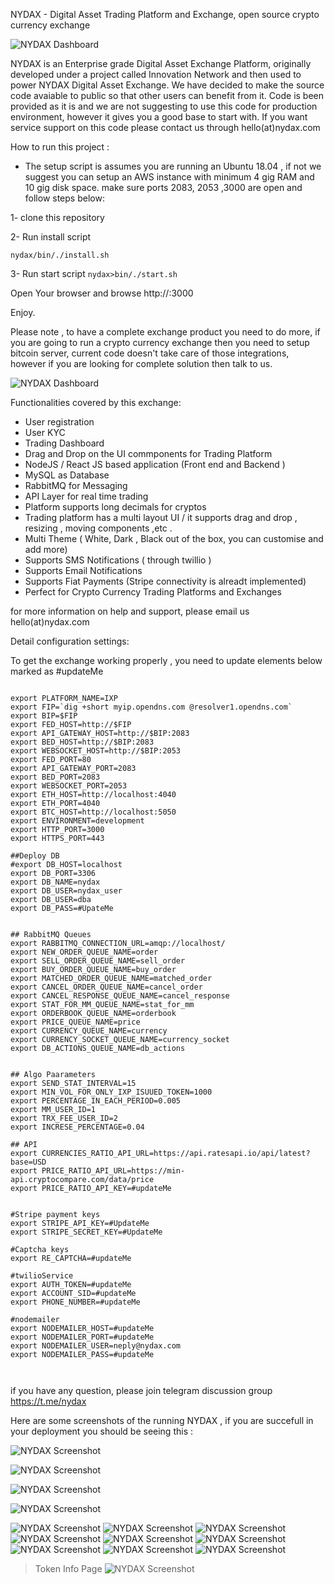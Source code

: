 
NYDAX  - Digital Asset Trading Platform and Exchange, open source crypto currency exchange


![NYDAX Dashboard](/images/NYDAX5.png)

NYDAX is an Enterprise grade Digital Asset Exchange Platform, originally developed under a project called Innovation Network and then used to power NYDAX Digital Asset Exchange. We have decided to make the source code avaiable to public so that other users can benefit from it. Code is been provided as it is and we are not suggesting to use this code for production environment, however it gives you a good base to start with. If you want service support on this code please contact us through hello(at)nydax.com

How to run this project :

- The setup script is assumes you are running an Ubuntu 18.04 , if not we suggest you can setup an AWS instance with minimum 4 gig RAM and 10 gig disk space. make sure ports 2083, 2053 ,3000 are open and follow steps below:

1- clone this repository

2- Run install script

`nydax/bin/./install.sh`

3- Run start script `nydax>bin/./start.sh`

Open Your browser and browse http://<Your IP>:3000

Enjoy.

Please note , to have a complete exchange product you need to do more, if you are going to run a crypto currency exchange then you need to setup bitcoin server, current code doesn't take care of those integrations, however if you are looking for complete solution then talk to us.


![NYDAX Dashboard](/images/NYDAX13.png)

Functionalities covered by this exchange:

- User registration
- User KYC
- Trading Dashboard
- Drag and Drop on the UI commponents for Trading Platform
- NodeJS / React JS based application (Front end and Backend )
- MySQL as Database
- RabbitMQ for Messaging 
- API Layer for real time trading 
- Platform supports long decimals for cryptos
- Trading platform has a multi layout UI / it supports drag and drop , resizing , moving components ,etc .
- Multi Theme ( White,  Dark , Black out of the box, you can customise and add more) 
- Supports SMS Notifications ( through twillio ) 
- Supports Email Notifications 
- Supports Fiat Payments (Stripe connectivity is alreadt implemented)
- Perfect for Crypto Currency Trading Platforms and Exchanges 

for more information on help and support, please email us hello(at)nydax.com



Detail configuration settings:

To get the exchange working properly , you need to update elements below marked as #updateMe

```

export PLATFORM_NAME=IXP
export FIP=`dig +short myip.opendns.com @resolver1.opendns.com`
export BIP=$FIP
export FED_HOST=http://$FIP
export API_GATEWAY_HOST=http://$BIP:2083
export BED_HOST=http://$BIP:2083
export WEBSOCKET_HOST=http://$BIP:2053
export FED_PORT=80
export API_GATEWAY_PORT=2083
export BED_PORT=2083
export WEBSOCKET_PORT=2053
export ETH_HOST=http://localhost:4040
export ETH_PORT=4040
export BTC_HOST=http://localhost:5050
export ENVIRONMENT=development
export HTTP_PORT=3000
export HTTPS_PORT=443

##Deploy DB
#export DB_HOST=localhost
export DB_PORT=3306
export DB_NAME=nydax
export DB_USER=nydax_user
export DB_USER=dba
export DB_PASS=#UpateMe


## RabbitMQ Queues
export RABBITMQ_CONNECTION_URL=amqp://localhost/
export NEW_ORDER_QUEUE_NAME=order
export SELL_ORDER_QUEUE_NAME=sell_order
export BUY_ORDER_QUEUE_NAME=buy_order
export MATCHED_ORDER_QUEUE_NAME=matched_order
export CANCEL_ORDER_QUEUE_NAME=cancel_order
export CANCEL_RESPONSE_QUEUE_NAME=cancel_response
export STAT_FOR_MM_QUEUE_NAME=stat_for_mm
export ORDERBOOK_QUEUE_NAME=orderbook
export PRICE_QUEUE_NAME=price
export CURRENCY_QUEUE_NAME=currency
export CURRENCY_SOCKET_QUEUE_NAME=currency_socket
export DB_ACTIONS_QUEUE_NAME=db_actions


## Algo Paarameters
export SEND_STAT_INTERVAL=15
export MIN_VOL_FOR_ONLY_IXP_ISUUED_TOKEN=1000
export PERCENTAGE_IN_EACH_PERIOD=0.005
export MM_USER_ID=1
export TRX_FEE_USER_ID=2
export INCRESE_PERCENTAGE=0.04

## API
export CURRENCIES_RATIO_API_URL=https://api.ratesapi.io/api/latest?base=USD
export PRICE_RATIO_API_URL=https://min-api.cryptocompare.com/data/price
export PRICE_RATIO_API_KEY=#updateMe


#Stripe payment keys
export STRIPE_API_KEY=#UpdateMe
export STRIPE_SECRET_KEY=#UpdateMe

#Captcha keys
export RE_CAPTCHA=#updateMe

#twilioService
export AUTH_TOKEN=#updateMe
export ACCOUNT_SID=#updateMe
export PHONE_NUMBER=#updateMe

#nodemailer
export NODEMAILER_HOST=#updateMe
export NODEMAILER_PORT=#updateMe
export NODEMAILER_USER=neply@nydax.com
export NODEMAILER_PASS=#updateMe



```

if you have any question, please join telegram discussion group   https://t.me/nydax



Here are some screenshots of the running NYDAX , if you are succefull in your deployment you should be seeing this :

![NYDAX Screenshot](/images/NYDAX1.png)

![NYDAX Screenshot](/images/NYDAX2.png)

![NYDAX Screenshot](/images/NYDAX3.png)

![NYDAX Screenshot](/images/NYDAX4.png)

![NYDAX Screenshot](/images/NYDAX5.png)
![NYDAX Screenshot](/images/NYDAX6.png)
![NYDAX Screenshot](/images/NYDAX7.png)
![NYDAX Screenshot](/images/NYDAX8.png)
![NYDAX Screenshot](/images/NYDAX9.png)
![NYDAX Screenshot](/images/NYDAX10.png)
![NYDAX Screenshot](/images/NYDAX11.png)
![NYDAX Screenshot](/images/NYDAX12.png)
![NYDAX Screenshot](/images/NYDAX13.png)
>Token Info Page
![NYDAX Screenshot](/images/NYDAX14.png)

